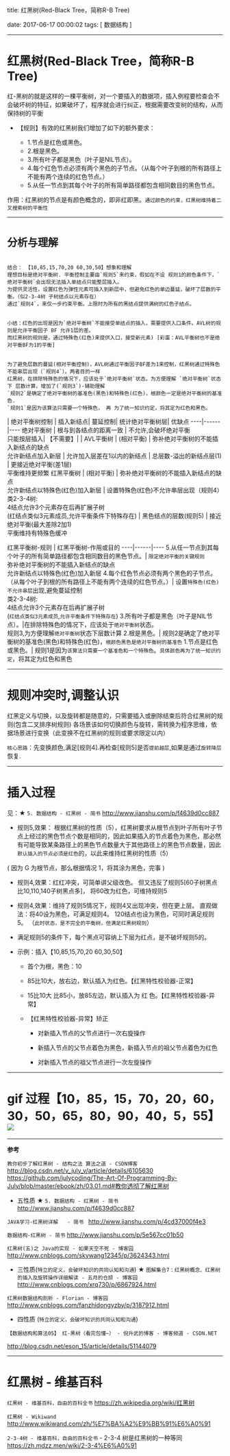 title:  红黑树(Red-Black Tree，简称R-B Tree)

date: 2017-06-17 00:00:02
tags: [ 数据结构 ]



---
# 红黑树(Red-Black Tree，简称R-B Tree)

红-黑树的就是这样的一棵平衡树，对一个要插入的数据项，插入例程要检查会不会破坏树的特征，如果破坏了，程序就会进行纠正，根据需要改变树的结构，从而保持树的平衡



- 【规则】有效的红黑树我们增加了如下的额外要求：

    - 1.节点是红色或黑色。
    - 2.根是黑色。
    - 3.所有叶子都是黑色（叶子是NIL节点）。
    - 4.每个红色节点必须有两个黑色的子节点。（从每个叶子到根的所有路径上不能有两个连续的红色节点。）
    - 5.从任一节点到其每个叶子的所有简单路径都包含相同数目的黑色节点。


作用：红黑树的节点是有颜色概念的，即非红即黑。`通过颜色的约束，红黑树维持着二叉搜索树的平衡性`



---
# `分析与理解`
```

结合： 【10,85,15,70,20 60,30,50】想象和理解
理想目标是绝对平衡树. 平衡控制主要由`规则5`来约束，假如在不设 规则1的颜色条件下，`绝对平衡树`会出现无法插入单结点只能整层插入。
为提供灵活性，设置红色为弹性元素可插入到新层中，但避免红色的单边蔓延，破坏了层数的平衡。（似2-3-4树 子树结点以元素存在）
通过`规则4`，来仅一步约束平衡。上限时为所有的黑结点提供满树的红色子结点。


小结：红色的出现是因为`绝对平衡树`不能接受单结点的插入，需要提供入口条件。AVL树的规则是允许平衡因子 BF 允许1层的差。
而红黑树的规则是，通过特殊色(红色)来提供入口，接受新元素) [彩蛋：AVL平衡树也不是绝对平衡BF为1的平衡]


为了避免层数的蔓延(相对平衡控制)，AVL树通过平衡因子BF差为1来控制，红黑树通过特殊色不能串层出现（`规则4`）。两者目的一样
红黑树，在排除特殊色的情况下，应该处于`绝对平衡树`状态。为方便理解 `绝对平衡树`状态下 层数计算，增加了(`规则3`)-辅助理解
`规则2`是确定了绝对平衡树的基准色(黑色)和特殊色(红色)，根颜色一定是绝对平衡树的基准色.
`规则1`是因为该算法只需要一个特殊色， 再 为了统一知识约定，将其定为红色和黑色。
```


|  绝对平衡树控制  |  插入新结点| 蔓延控制| 统计绝对平衡树层| 优缺点
----|------|----
绝对平衡树 |  根与到各结点的距离一致  | 不允许,会破坏绝对平衡<br> 只能按层插入| 【不需要】| |
AVL平衡树 |  (相对平衡)  | 弥补绝对平衡树的不能插入新结点的缺点 <br> 允许新结点加入新层 |  允许加入层差在1以内的新结点 |  总层数-溢出的新结点层(1)  |  更接近绝对平衡(差1层) <br> 平衡维持更频繁
红黑平衡树 |  (相对平衡)  | 弥补绝对平衡树的不能插入新结点的缺点 <br> 允许新结点以特殊色(红色)加入新层 |  设置特殊色(红色)不允许串层出现（规则4） <br> 类2-3-4树: <br> 4结点允许3个元素存在后再扩展子树 <br> (红结点类似3元素成员,允许平衡条件下特殊存在) |  黑色结点的层数(规则5) |  接近绝对平衡(最大差除2加1) <br> 平衡维持有特殊色缓冲




红黑平衡树-规则 | 红黑平衡树-作用或目的
----|------|----
5.从任一节点到其每个叶子的所有简单路径都包含相同数目的黑色节点。|  `限定绝对平衡的关键规则`<br>弥补绝对平衡树的不能插入新结点的缺点<br>允许新结点以特殊色(红色)加入新层
4.每个红色节点必须有两个黑色的子节点。（从每个叶子到根的所有路径上不能有两个连续的红色节点。）| 设置`特殊色(红色)不允许串层`出现,避免蔓延控制<br>类2-3-4树:<br>4结点允许3个元素存在后再扩展子树<br>(`红结点类似3元素成员`,`允许平衡条件下特殊存在`)
3.所有叶子都是黑色（叶子是NIL节点）。|在排除特殊色的情况下，应该处于`绝对平衡树`状态。<br>规则3,为方便理解`绝对平衡树`状态下层数计算
2.根是黑色。| 规则2是确定了绝对平衡树的基准色(黑色)和特殊色(红色)，`根颜色黑色是绝对平衡树的基准色`
1.节点是红色或黑色。| 规则1是因为`该算法只需要一个基准色和一个特殊色`。`具体颜色再为了统一知识约定`，将其定为红色和黑色




---


# 规则冲突时,调整认识
红黑定义与切换，以及旋转都是随意的，只需要插入或删除结束后符合红黑树的规则(包含二叉排序树规则)
各场景该如何切换颜色与旋转，需转换为程序思维，依据场景进行变换（此变换不在红黑树的规则或要求限定以内）


`核心思路`：先变换颜色,满足[规则4].再检查[规则5]是否`提前越层`,如果是通过`旋转降层`恢复.


---
# 插入过程


见：★  `5. 数据结构 - 红黑树 - 简书` 
http://www.jianshu.com/p/f4639d0cc887


- 规则5,效果：
根据红黑树的性质（5），红黑树要求从根节点到叶子所有叶子节点上经过的黑色节点个数是相同的，因此如果插入的节点着色为黑色，那必然有可能导致某条路径上的黑色节点数量大于其他路径上的黑色节点数量，因此`默认插入的节点必须是红色`的，以此来维持红黑树的性质（5）





( 因为 G 为根节点，那么根据情况 1，将其涂为黑色，完事 )


- 规则4,效果：红红冲突，可简单讲父级改色。
但又违反了规则5[60子树黑点比10,110,140子树黑点多]， 将60改为红色，可维持规则5


- 规则4,效果：维持了规则5情况下，规则4又出现冲突，但在更上层。
直观做法：将40设为黑色，可满足规则4。 120结点也设为黑色，可同时满足规则5。
（`此时状态，是不完全的平衡树，但满足红黑树规则`）
- 满足规则5的条件下，每个黑点可容纳上下层为红点，是不破坏规则5的。






- 示例：插入【10,85,15,70,20 60,30,50】
    - 首个为根，黑色：10

    - 85比10大，放右边，默认插入为红色。【红黑特性校验器-正常】     
    - 15比10大 比85小，放85左边，默认插入为 红 色。【红黑特性校验器-异常】     
    
    -  【红黑特性校验器-异常】矫正
        -  对新插入节点的父节点进行一次右旋操作

        - 新插入节点的父节点着色为黑色，新插入节点的祖父节点着色为红色

        - 对新插入节点的祖父节点进行一次左旋操作

           


---
# gif 过程【10，85，15，70，20，60，30，50，65，80，90，40，5，55】 ![]( http://upload-images.jianshu.io/upload_images/1630488-0b740e32e6c690cf.gif?imageMogr2/auto-orient/strip )


---
**参考**


`教你初步了解红黑树 - 结构之法 算法之道 - CSDN博客`
http://blog.csdn.net/v_july_v/article/details/6105630
https://github.com/julycoding/The-Art-Of-Programming-By-July/blob/master/ebook/zh/03.01.md#教你透彻了解红黑树

- 五性质
★  `5. 数据结构 - 红黑树 - 简书` 
http://www.jianshu.com/p/f4639d0cc887


`JAVA学习-红黑树详解   - 简书 `
http://www.jianshu.com/p/4cd37000f4e3


`数据结构-红黑树 - 简书`
http://www.jianshu.com/p/5e567cc01b50


`红黑树(五)之 Java的实现 - 如果天空不死 - 博客园`
http://www.cnblogs.com/skywang12345/p/3624343.html


- 三性质(`特立的定义，会破坏知识的共同认知和沟通`)
★  `图解集合7：红黑树概念、红黑树的插入及旋转操作详细解读 - 五月的仓颉 - 博客园`
http://www.cnblogs.com/xrq730/p/6867924.html


`红黑树数据结构剖析 - Florian - 博客园`
http://www.cnblogs.com/fanzhidongyzby/p/3187912.html


- 四性质 (`特立的定义，会破坏知识的共同认知和沟通`)

`【数据结构和算法05】 红-黑树（看完包懂~） - 倪升武的博客 - 博客频道 - CSDN.NET`

http://blog.csdn.net/eson_15/article/details/51144079


---
#  红黑树 - 维基百科
`红黑树 - 维基百科，自由的百科全书`
https://zh.wikipedia.org/wiki/红黑树


`红黑树 - Wikiwand`
http://www.wikiwand.com/zh/%E7%BA%A2%E9%BB%91%E6%A0%91


`2-3-4树 - 维基百科，自由的百科全书` - 2-3-4 树是红黑树的一种等同
https://zh.mdzz.men/wiki/2-3-4%E6%A0%91